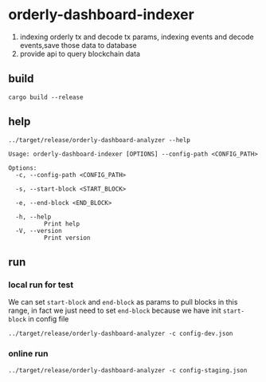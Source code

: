# orderly-dashboard-indexer
1. indexing orderly tx and decode tx params, indexing events and decode events,save those data to database
2. provide api to query blockchain data
## build
```shell
cargo build --release
```
## help
```shell
../target/release/orderly-dashboard-analyzer --help
```
```text
Usage: orderly-dashboard-indexer [OPTIONS] --config-path <CONFIG_PATH>

Options:
  -c, --config-path <CONFIG_PATH>
          
  -s, --start-block <START_BLOCK>
          
  -e, --end-block <END_BLOCK>
          
  -h, --help
          Print help
  -V, --version
          Print version
```
## run
### local run for test
We can set `start-block` and `end-block` as params to pull blocks in this range, in fact we just need to set `end-block` because we have init `start-block` in config file
```shell
../target/release/orderly-dashboard-analyzer -c config-dev.json
```
### online run
```shell
../target/release/orderly-dashboard-analyzer -c config-staging.json
```